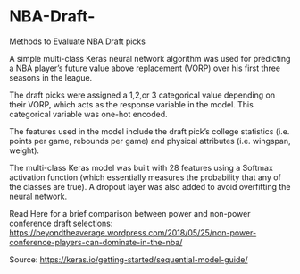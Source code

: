 # NBA-Draft-
Methods to Evaluate NBA Draft picks

A simple multi-class Keras neural network algorithm was used for predicting a NBA player’s future value above replacement (VORP) over his first three seasons in the league. 

The draft picks were assigned a 1,2,or 3 categorical value depending on their VORP, which acts as the response variable in the model. This categorical variable was one-hot encoded.

The features used in the model include the draft pick’s college statistics (i.e. points per game, rebounds per game) and physical attributes (i.e. wingspan, weight). 

The multi-class Keras model was built with 28 features using a Softmax activation function (which essentially measures the probability that any of the classes are true). A dropout layer was also added to avoid overfitting the neural network. 

Read Here for a brief comparison between power and non-power conference draft selections: https://beyondtheaverage.wordpress.com/2018/05/25/non-power-conference-players-can-dominate-in-the-nba/

Source: https://keras.io/getting-started/sequential-model-guide/
